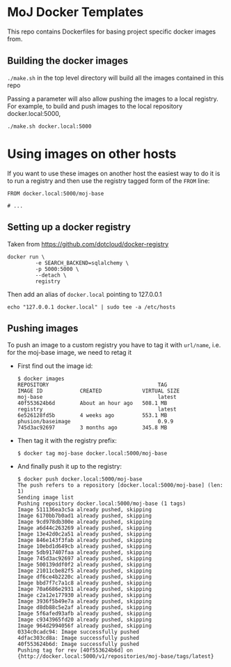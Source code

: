 # MoJ Docker Templates

This repo contains Dockerfiles for basing project specific docker images from.

## Building the docker images

`./make.sh` in the top level directory will build all the images contained in
this repo

Passing a parameter will also allow pushing the images to a local registry. 
For example, to build and push images to the local repository
docker.local:5000, 

`./make.sh docker.local:5000`

# Using images on other hosts

If you want to use these images on another host the easiest way to do it is to
run a registry and then use the registry tagged form of the `FROM` line:


```
FROM docker.local:5000/moj-base

# ...
```

## Setting up a docker registry

Taken from https://github.com/dotcloud/docker-registry

```
docker run \
         -e SEARCH_BACKEND=sqlalchemy \
         -p 5000:5000 \
         --detach \
         registry
```

Then add an alias of `docker.local` pointing to 127.0.0.1

```
echo "127.0.0.1 docker.local" | sudo tee -a /etc/hosts
```

## Pushing images

To push an image to a custom registry you have to tag it with `url/name`, i.e. for the moj-base image, we need to retag it

* First find out the image id:

    ```
    $ docker images
    REPOSITORY                                   TAG                 IMAGE ID            CREATED             VIRTUAL SIZE
    moj-base                                     latest              40f553624b6d        About an hour ago   508.1 MB
    registry                                     latest              6e526128fd5b        4 weeks ago         553.1 MB
    phusion/baseimage                            0.9.9               745d3ac92697        3 months ago        345.8 MB
    ```

* Then tag it with the registry prefix:

    ```
    $ docker tag moj-base docker.local:5000/moj-base
    ```

* And finally push it up to the registry:


    ```
    $ docker push docker.local:5000/moj-base
    The push refers to a repository [docker.local:5000/moj-base] (len: 1)
    Sending image list
    Pushing repository docker.local:5000/moj-base (1 tags)
    Image 511136ea3c5a already pushed, skipping
    Image 6170bb7b0ad1 already pushed, skipping
    Image 9cd978db300e already pushed, skipping
    Image a6d44c263269 already pushed, skipping
    Image 13e42d0c2a51 already pushed, skipping
    Image 846e143f3fab already pushed, skipping
    Image 10ebd1d649cb already pushed, skipping
    Image 5db917407faa already pushed, skipping
    Image 745d3ac92697 already pushed, skipping
    Image 500139ddf0f2 already pushed, skipping
    Image 21011cbe82f5 already pushed, skipping
    Image df6ce4b2220c already pushed, skipping
    Image bbd7f7c7a1c8 already pushed, skipping
    Image 70a6686e2931 already pushed, skipping
    Image c2a12e177930 already pushed, skipping
    Image 3936f5b49e7a already pushed, skipping
    Image d8db88c5e2af already pushed, skipping
    Image 5f6afed93afb already pushed, skipping
    Image c9343965fd20 already pushed, skipping
    Image 964d2994056f already pushed, skipping
    0334c0cadc94: Image successfully pushed
    4dfac303cd8a: Image successfully pushed
    40f553624b6d: Image successfully pushed
    Pushing tag for rev [40f553624b6d] on {http://docker.local:5000/v1/repositories/moj-base/tags/latest}
    ```

